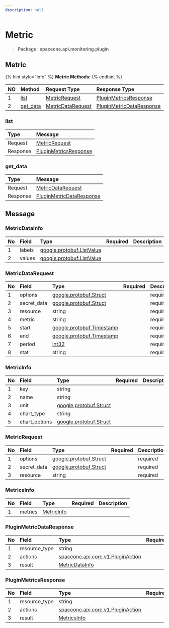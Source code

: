 ```yaml
---
description: null
---
```


# Metric

> **Package : spaceone.api.monitoring.plugin**

## Metric

{% hint style="info" %}
**Metric Methods:**
{% endhint %}

| NO | Method | Request Type | Response Type | Description |
| :--- | :--- | :--- | :--- | :--- |
| 1 | [list](../../../v0.9.0-5/monitoring/plugin/metric.md#list) | [MetricRequest](../../../v0.9.0-5/monitoring/plugin/metric.md#metricrequest) | [PluginMetricsResponse](../../../v0.9.0-5/monitoring/plugin/metric.md#pluginmetricsresponse) |  |
| 2 | [get\_data](../../../v0.9.0-5/monitoring/plugin/metric.md#get_data) | [MetricDataRequest](../../../v0.9.0-5/monitoring/plugin/metric.md#metricdatarequest) | [PluginMetricDataResponse](../../../v0.9.0-5/monitoring/plugin/metric.md#pluginmetricdataresponse) |  |

### list

| Type | Message |
| :--- | :--- |
| Request | [MetricRequest](../../../v0.9.0-5/monitoring/plugin/metric.md#metricrequest) |
| Response | [PluginMetricsResponse](../../../v0.9.0-5/monitoring/plugin/metric.md#pluginmetricsresponse) |

### get\_data

| Type | Message |
| :--- | :--- |
| Request | [MetricDataRequest](../../../v0.9.0-5/monitoring/plugin/metric.md#metricdatarequest) |
| Response | [PluginMetricDataResponse](../../../v0.9.0-5/monitoring/plugin/metric.md#pluginmetricdataresponse) |

## Message

### MetricDataInfo

| No | Field | Type | Required | Description |
| :--- | :--- | :--- | :--- | :--- |
| 1 | labels | [google.protobuf.ListValue](https://developers.google.com/protocol-buffers/docs/reference/overview) |  |  |
| 2 | values | [google.protobuf.ListValue](https://developers.google.com/protocol-buffers/docs/reference/overview) |  |  |

### MetricDataRequest

| No | Field | Type | Required | Description |
| :--- | :--- | :--- | :--- | :--- |
| 1 | options | [google.protobuf.Struct](https://github.com/protocolbuffers/protobuf/blob/master/src/google/protobuf/struct.proto) |  | required |
| 2 | secret\_data | [google.protobuf.Struct](https://github.com/protocolbuffers/protobuf/blob/master/src/google/protobuf/struct.proto) |  | required |
| 3 | resource | string |  | required |
| 4 | metric | string |  | required |
| 5 | start | [google.protobuf.Timestamp](https://github.com/protocolbuffers/protobuf/blob/master/src/google/protobuf/timestamp.proto) |  | required |
| 6 | end | [google.protobuf.Timestamp](https://github.com/protocolbuffers/protobuf/blob/master/src/google/protobuf/timestamp.proto) |  | required |
| 7 | period | [int32](https://github.com/protocolbuffers/protobuf/blob/master/src/google/protobuf/type.proto) |  | required |
| 8 | stat | string |  | required |

### MetricInfo

| No | Field | Type | Required | Description |
| :--- | :--- | :--- | :--- | :--- |
| 1 | key | string |  |  |
| 2 | name | string |  |  |
| 3 | unit | [google.protobuf.Struct](https://github.com/protocolbuffers/protobuf/blob/master/src/google/protobuf/struct.proto) |  |  |
| 4 | chart\_type | string |  |  |
| 5 | chart\_options | [google.protobuf.Struct](https://github.com/protocolbuffers/protobuf/blob/master/src/google/protobuf/struct.proto) |  |  |

### MetricRequest

| No | Field | Type | Required | Description |
| :--- | :--- | :--- | :--- | :--- |
| 1 | options | [google.protobuf.Struct](https://github.com/protocolbuffers/protobuf/blob/master/src/google/protobuf/struct.proto) |  | required |
| 2 | secret\_data | [google.protobuf.Struct](https://github.com/protocolbuffers/protobuf/blob/master/src/google/protobuf/struct.proto) |  | required |
| 3 | resource | string |  | required |

### MetricsInfo

| No | Field | Type | Required | Description |
| :--- | :--- | :--- | :--- | :--- |
| 1 | metrics | [MetricInfo](../../../v0.9.0-5/monitoring/plugin/metric.md#metricinfo) |  |  |

### PluginMetricDataResponse

| No | Field | Type | Required | Description |
| :--- | :--- | :--- | :--- | :--- |
| 1 | resource\_type | string |  | required |
| 2 | actions | [spaceone.api.core.v1.PluginAction](../../../v0.9.0-5/core/v1/plugin.md##pluginaction) |  | optional |
| 3 | result | [MetricDataInfo](../../../v0.9.0-5/monitoring/plugin/metric.md#metricdatainfo) |  | required |

### PluginMetricsResponse

| No | Field | Type | Required | Description |
| :--- | :--- | :--- | :--- | :--- |
| 1 | resource\_type | string |  | required |
| 2 | actions | [spaceone.api.core.v1.PluginAction](../../../v0.9.0-5/core/v1/plugin.md##pluginaction) |  | optional |
| 3 | result | [MetricsInfo](../../../v0.9.0-5/monitoring/plugin/metric.md#metricsinfo) |  | required |


